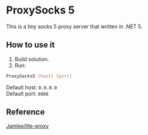 # ProxySocks 5

This is a tiny socks 5 proxy server that written in .NET 5.

## How to use it

 1. Build solution.
 2. Run:

```bash
ProxySocks5 [host] [port]
```

Default host: `0.0.0.0`  
Default port: `8888`

## Reference

[Jamlee/lite-proxy](https://github.com/Jamlee/lite-proxy)
